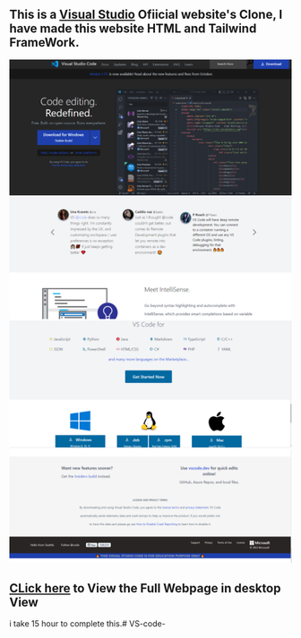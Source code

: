 ## This is a [Visual Studio](https://code.visualstudio.com/) Ofiicial website's Clone, I have made this website HTML and Tailwind FrameWork.


![Top page](./output/output1.PNG)
![second top image](./output/output2.PNG)
![third images](./output/output3.PNG)
![forth image](./output/output4.PNG)

## [CLick here](https://ephemeral-kringle-af7524.netlify.app) to View the Full Webpage in desktop View
i take 15 hour to complete this.#   V S - c o d e - 
 
 